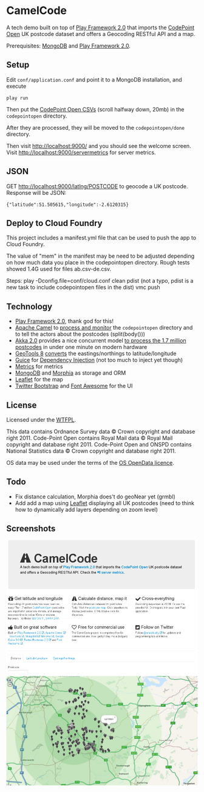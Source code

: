 CamelCode
=========

A tech demo built on top of [Play Framework 2.0](http://www.playframework.org/) that imports the
[CodePoint Open](https://www.ordnancesurvey.co.uk/opendatadownload/products.html) UK postcode dataset
and offers a Geocoding RESTful API and a map.

Prerequisites: [MongoDB](http://www.mongodb.org/) and [Play Framework 2.0](http://www.playframework.org/).

Setup
-----

Edit `conf/application.conf` and point it to a MongoDB installation, and execute

```
play run
```

Then put the [CodePoint Open CSVs](https://www.ordnancesurvey.co.uk/opendatadownload/products.html) (scroll halfway down, 20mb)
in the `codepointopen` directory.

After they are processed, they will be moved to the `codepointopen/done` directory.

Then visit [http://localhost:9000/](http://localhost:9000/) and you should see the welcome screen.
Visit [http://localhost:9000/servermetrics](http://localhost:9000/servermetrics) for server metrics.

JSON
----

GET [http://localhost:9000/latlng/POSTCODE](http://localhost:9000/latlng/BS106TF) to geocode a UK postcode. Response will be JSON:

```
{"latitude":51.505615,"longitude":-2.6120315}
```

Deploy to Cloud Foundry
----------
This project includes a manifest.yml file that can be used to push the app to Cloud Foundry.

The value of "mem" in the manifest may be need to be adjusted depending on how much data you place in the codepointopen directory.  Rough tests showed 1.4G used for files ab.csv-de.csv.

Steps:
play -Dconfig.file=conf/cloud.conf clean pdist  (not a typo, pdist is a new task to include codepointopen files in the dist)
vmc push

Technology
----------

* [Play Framework 2.0](http://www.playframework.org/), thank god for this!
* [Apache Camel](http://camel.apache.org/) to [process and monitor](https://github.com/analytically/camelcode/blob/master/app/Global.java#L103) the `codepointopen` directory and to tell the actors about the postcodes (split(body()))
* [Akka 2.0](http://akka.io/) provides a nice concurrent model [to process the 1.7 million postcodes](https://github.com/analytically/camelcode/blob/master/app/actors/ProcessCodePointOpenCsv.java) in under one minute on modern hardware
* [GeoTools 8](http://www.geotools.org/) [converts](https://github.com/analytically/camelcode/blob/master/app/actors/ProcessCodePointOpenCsv.java#L68) the eastings/northings to latitude/longitude
* [Guice](http://code.google.com/p/google-guice/) for [Dependency Injection](https://github.com/analytically/camelcode/blob/master/app/Global.java#L53) (not too much to inject yet though)
* [Metrics](https://github.com/codahale/metrics) for metrics
* [MongoDB](http://www.mongodb.org/) and [Morphia](http://code.google.com/p/morphia/) as storage and ORM
* [Leaflet](http://leaflet.cloudmade.com/) for the map
* [Twitter Bootstrap](http://twitter.github.com/bootstrap/) and [Font Awesome](http://fortawesome.github.com/Font-Awesome/) for the UI

License
-------

Licensed under the [WTFPL](http://en.wikipedia.org/wiki/WTFPL).

This data contains Ordnance Survey data &copy; Crown copyright and database right 2011. Code-Point Open contains
Royal Mail data &copy; Royal Mail copyright and database right 2011. Code-Point Open and ONSPD contains National Statistics
data &copy; Crown copyright and database right 2011.

OS data may be used under the terms of the [OS OpenData licence](http://www.ordnancesurvey.co.uk/oswebsite/docs/licences/os-opendata-licence.pdf).

Todo
----------

* Fix distance calculation, Morphia does't do geoNear yet (grmbl)
* Add add a map using [Leaflet](http://leaflet.cloudmade.com/) displaying all UK postcodes (need to think how to dynamically add layers depending on zoom level)

Screenshots
-----------

![Welcome Page](https://github.com/analytically/camelcode/raw/master/screenshot.png)
![Map](https://github.com/analytically/camelcode/raw/master/screenshot2.png)